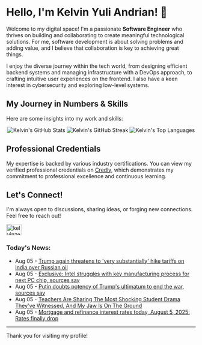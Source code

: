 # Hello, I'm Kelvin Yuli Andrian! 👋

Welcome to my digital space! I'm a passionate **Software Engineer** who thrives on building and collaborating to create meaningful technological solutions. For me, software development is about solving problems and adding value, and I believe that collaboration is key to achieving great things.

I enjoy the diverse journey within the tech world, from designing efficient backend systems and managing infrastructure with a DevOps approach, to crafting intuitive user experiences on the frontend. I also have a keen interest in cybersecurity and exploring low-level systems.

## My Journey in Numbers & Skills

Here are some insights into my work and skills:

<p align="center">
  <img src="https://github-readme-stats.vercel.app/api?username=kelvinzer0&show_icons=true&theme=radical" alt="Kelvin's GitHub Stats" />
  <img src="https://github-readme-streak-stats.herokuapp.com/?user=kelvinzer0&theme=radical" alt="Kelvin's GitHub Streak" />
  <img src="https://github-readme-stats.vercel.app/api/top-langs/?username=kelvinzer0&layout=compact&theme=radical" alt="Kelvin's Top Languages" />
</p>

## Professional Credentials

My expertise is backed by various industry certifications. You can view my verified professional credentials on [Credly](https://www.credly.com/users/kelvin-yuli-andrian/badges), which demonstrates my commitment to professional excellence and continuous learning.

## Let's Connect!

I'm always open to discussions, sharing ideas, or forging new connections. Feel free to reach out!

<p align="left">
    <a href="https://linkedin.com/in/kelvinzero" target="blank"><img align="center" src="https://cdn.jsdelivr.net/npm/simple-icons@3.0.1/icons/linkedin.svg" alt="kelvinzero" height="30" width="40" /></a>
</p>

### Today's News:

<!-- feed start -->
- Aug 05 - [Trump again threatens to 'very substantially' hike tariffs on India over Russian oil](https://www.yahoo.com/news/articles/india-accuses-eu-us-double-111410805.html)
- Aug 05 - [Exclusive: Intel struggles with key manufacturing process for next PC chip, sources say](https://finance.yahoo.com/news/exclusive-intel-struggles-key-manufacturing-110219468.html)
- Aug 05 - [Putin doubts potency of Trump's ultimatum to end the war, sources say](https://www.yahoo.com/news/articles/exclusive-putin-doubts-potency-trumps-104738158.html)
- Aug 05 - [Teachers Are Sharing The Most Shocking Student Drama They've Witnessed, And My Jaw Is On The Ground](https://www.yahoo.com/lifestyle/articles/teachers-sharing-most-shocking-student-103102633.html)
- Aug 05 - [Mortgage and refinance interest rates today, August 5, 2025: Rates finally drop](https://finance.yahoo.com/personal-finance/mortgages/article/mortgage-refinance-rates-today-tuesday-august-5-2025-100023424.html)
<!-- feed end -->

---

Thank you for visiting my profile!